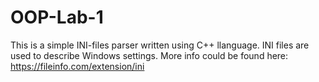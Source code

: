 # OOP-Lab-1

This is a simple INI-files parser written using C++ llanguage. INI files are used to describe Windows settings. 
More info could be found here: https://fileinfo.com/extension/ini
